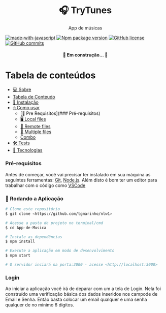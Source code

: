 <h1 align="center">🎧 TryTunes</h1>
<p align="center">App de músicas</p>

[![made-with-javascript](https://img.shields.io/badge/Made%20with-JavaScript-1f425f.svg)](https://www.javascript.com)
[![Npm package version](https://badgen.net/npm/v/express)](https://npmjs.com/package/express)
[![GitHub license](https://img.shields.io/github/license/Naereen/StrapDown.js.svg)](https://github.com/Naereen/StrapDown.js/blob/master/LICENSE)
[![GitHub commits](https://img.shields.io/github/commits-since/Naereen/StrapDown.js/v1.0.0.svg)](https://GitHub.com/Naereen/StrapDown.js/commit/)

<h4 align="center"> 
	🚧  Em construção...  🚧
</h4>

Tabela de conteúdos
=================
<!--ts-->
   * [💻 Sobre](#Sobre)
   * [Tabela de Conteudo](#tabela-de-conteudo)
   * [🔧 Instalação](#instalacao)
   * [🖱 Como usar](#como-usar)
      * [📖 Pre Requisitos](### Pré-requisitos)
      * [🖥 Local files](#local-files)
      * [💾 Remote files](#remote-files)
      * [📼 Multiple files](#multiple-files)
      * [Combo](#combo)
   * [🛠 Tests](#testes)
   * [🔬 Tecnologias](#tecnologias)
<!--te-->


### Pré-requisitos

Antes de começar, você vai precisar ter instalado em sua máquina as seguintes ferramentas:
[Git](https://git-scm.com), [Node.js](https://nodejs.org/en/). 
Além disto é bom ter um editor para trabalhar com o código como [VSCode](https://code.visualstudio.com/)

### 🎲 Rodando a Aplicação

```bash
# Clone este repositório
$ git clone <https://github.com/tgmarinho/nlw1>

# Acesse a pasta do projeto no terminal/cmd
$ cd App-de-Musica

# Instale as dependências
$ npm install

# Execute a aplicação em modo de desenvolvimento
$ npm start

# O servidor inciará na porta:3000 - acesse <http://localhost:3000>
```

### Login 

Ao iniciar a aplicação você irá de deparar com um a tela de Login. Nela foi construído uma verificação básica dos dados inseridos nos campode de Email e Senha. Então basta colocar um email qualquer e uma senha qualquer de no mínimo 6 digitos. 


